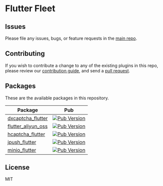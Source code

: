 # Flutter Fleet

## Issues

Please file any issues, bugs, or feature requests in the [main repo](https://github.com/FlutterFleet/FlutterFleet/issues/new).

## Contributing

If you wish to contribute a change to any of the existing plugins in this repo,
please review our [contribution guide](https://github.com/FlutterFleet/FlutterFleet/blob/main/.github/CONTRIBUTING.md),
and send a [pull request](https://github.com/FlutterFleet/FlutterFleet/pulls).

## Packages
These are the available packages in this repository.

| Package                                            | Pub                                                                                          |
|----------------------------------------------------|----------------------------------------------------------------------------------------------|
| [dxcaptcha_flutter](./packages/dxcaptcha_flutter)  | [![Pub Version](https://img.shields.io/pub/v/dxcaptcha_flutter)](https://pub.dev/packages/dxcaptcha_flutter)  |
| [flutter_aliyun_oss](./packages/flutter_aliyun_oss) | [![Pub Version](https://img.shields.io/pub/v/flutter_aliyun_oss)](https://pub.dev/packages/flutter_aliyun_oss)  |
| [hcaptcha_flutter](./packages/hcaptcha_flutter)    | [![Pub Version](https://img.shields.io/pub/v/hcaptcha_flutter)](https://pub.dev/packages/hcaptcha_flutter) |
| [jpush_flutter](./packages/jpush_flutter)         | [![Pub Version](https://img.shields.io/pub/v/jpush_flutter2)](https://pub.dev/packages/jpush_flutter2) |
| [minio_flutter](./packages/minio_flutter)          | [![Pub Version](https://img.shields.io/pub/v/minio_flutter)](https://pub.dev/packages/minio_flutter) |

## License

MIT

